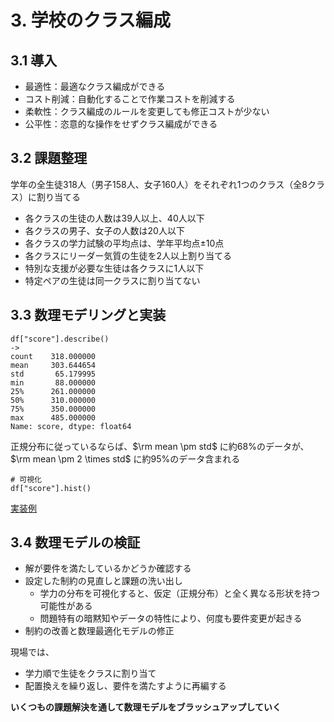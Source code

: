 # 3. 学校のクラス編成

## 3.1 導入

- 最適性：最適なクラス編成ができる
- コスト削減：自動化することで作業コストを削減する
- 柔軟性：クラス編成のルールを変更しても修正コストが少ない
- 公平性：恣意的な操作をせずクラス編成ができる

## 3.2 課題整理

学年の全生徒318人（男子158人、女子160人）をそれぞれ1つのクラス（全8クラス）に割り当てる

- 各クラスの生徒の人数は39人以上、40人以下
- 各クラスの男子、女子の人数は20人以下
- 各クラスの学力試験の平均点は、学年平均点±10点
- 各クラスにリーダー気質の生徒を2人以上割り当てる
- 特別な支援が必要な生徒は各クラスに1人以下
- 特定ペアの生徒は同一クラスに割り当てない

## 3.3 数理モデリングと実装

```
df["score"].describe()
->
count    318.000000
mean     303.644654
std       65.179995
min       88.000000
25%      261.000000
50%      310.000000
75%      350.000000
max      485.000000
Name: score, dtype: float64
```

正規分布に従っているならば、$\rm mean \pm std$ に約68%のデータが、$\rm mean \pm 2 \times std$ に約95%のデータ含まれる

```
# 可視化
df["score"].hist()
```

[実装例](class_model.py)

## 3.4 数理モデルの検証

- 解が要件を満たしているかどうか確認する
- 設定した制約の見直しと課題の洗い出し
  - 学力の分布を可視化すると、仮定（正規分布）と全く異なる形状を持つ可能性がある
  - 問題特有の暗黙知やデータの特性により、何度も要件変更が起きる
- 制約の改善と数理最適化モデルの修正

現場では、

- 学力順で生徒をクラスに割り当て
- 配置換えを繰り返し、要件を満たすように再編する

**いくつもの課題解決を通して数理モデルをブラッシュアップしていく**